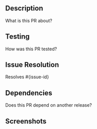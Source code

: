 ## Description

What is this PR about?

## Testing

How was this PR tested?

## Issue Resolution

Resolves #{issue-id}

## Dependencies

Does this PR depend on another release?

## Screenshots
